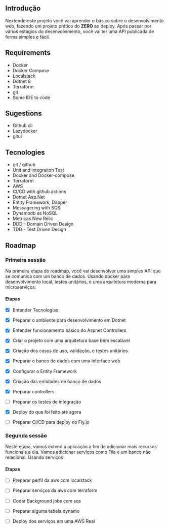 
## Introdução

Nextendereste projeto você vai aprender o básico sobre o desenvolvimento web, fazendo um projeto prático do **ZERO** ao deploy. Após passar por vários estágios do desenvolvimento, você vai ter uma API publicada de forma simples e fácil.

## Requirements

- Docker
- Docker Compose
- Localstack
- Dotnet 8
- Terraform
- git
- Some IDE to code

## Sugestions

- Github cli
- Lazydocker
- gitui

## Tecnologies

- git / github
- Unit and integraiton Test
- Docker and Docker-compose
- Terraform
- AWS
- CI/CD with github actions
- Dotnet Asp.Net
- Entity Framework, Dapper
- Messagering with SQS
- Dynamodb as NoSQL
- Metricas New Relic
- DDD - Domain Driven Design
- TDD - Test Driven Design

## Roadmap

### Primeira sessão

Na primeira etapa do roadmap, você vai desenvolver uma simples API que se comunica com um banco de dados. Usando docker para desenvolvimento local, testes unitários, e uma arquitetura moderna para microserviços.

#### Etapas

- [x] Entender Tecnologias

- [x] Preparar o ambiente para desenvolvimento em Dotnet

- [x] Entender funcionamento básico do Aspnet Controllers

- [x] Criar o projeto com uma arquitetura base bem escalável

- [x] Criação dos casos de uso, validação, e testes unitários

- [x] Preparar o banco de dados com uma interface web

- [x] Configurar o Entity Framework

- [x] Criação das entidades de banco de dados

- [x] Preparar controllers 

- [ ] Preparar os testes de integração

- [x] Deploy do que foi feito até agora

- [ ] Preparar CI/CD para deploy no Fly.io


### Segunda sessão

Neste etapa, vamos extend a aplicação a fim de adicionar mais recursos funcionais a ela. Vamos adicionar serviços como Fila e um banco não relacional. Usando serviços 

#### Etapas

- [ ] Preparar perfil da aws com localstack

- [ ] Preparar serviços da aws com terraform

- [ ] Codar Background jobs com sqs

- [ ] Preparar alguma tabela dynamo

- [ ] Deploy dos serviços em uma AWS Real

